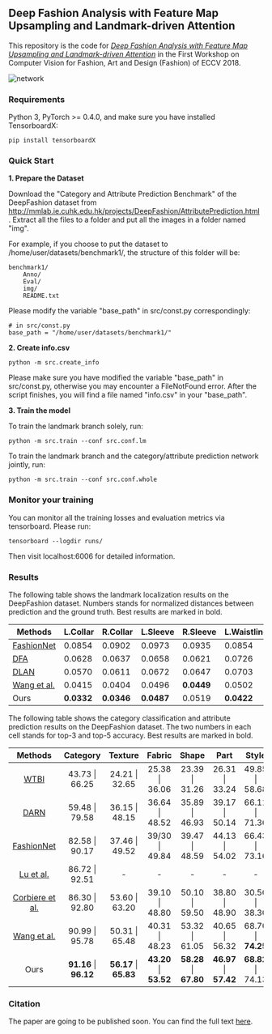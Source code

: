 ## Deep Fashion Analysis with Feature Map Upsampling and Landmark-driven Attention

This repository is the code for [*Deep Fashion Analysis with Feature Map Upsampling and Landmark-driven Attention*](https://drive.google.com/file/d/1Dyj0JIziIrTRWMWDfPOapksnJM5iPzEi/view) in the First Workshop on Computer Vision for Fashion, Art and Design (Fashion) of ECCV 2018.

![network](https://github.com/fdjingyuan/Deep-Fashion-Analysis-ECCV2018/blob/master/images/network.png)

### Requirements

Python 3, PyTorch >= 0.4.0, and make sure you have installed TensorboardX:

```
pip install tensorboardX
```

### Quick Start

__1\. Prepare the Dataset__

Download the "Category and Attribute Prediction Benchmark" of the DeepFashion dataset from http://mmlab.ie.cuhk.edu.hk/projects/DeepFashion/AttributePrediction.html . Extract all the files to a folder and put all the images in a folder named "img".

For example, if you choose to put the dataset to /home/user/datasets/benchmark1/, the structure of this folder will be:

```
benchmark1/
    Anno/
    Eval/
    img/
    README.txt
```

Please modify the variable "base_path" in src/const.py correspondingly:

```
# in src/const.py
base_path = "/home/user/datasets/benchmark1/"
```


__2\. Create info.csv__

```
python -m src.create_info
```

Please make sure you have modified the variable "base_path" in src/const.py, otherwise you may encounter a FileNotFound error. After the script finishes, you will find a file named "info.csv" in your "base_path".

__3. Train the model__

To train the landmark branch solely, run:

```
python -m src.train --conf src.conf.lm
```


To train the landmark branch and the category/attribute prediction network jointly, run:

```
python -m src.train --conf src.conf.whole
```


### Monitor your training

You can monitor all the training losses and evaluation metrics via tensorboard. Please run:

```
tensorboard --logdir runs/
```

Then visit localhost:6006 for detailed information.

### Results

The following table shows the landmark localization results on the DeepFashion dataset. Numbers stands for normalized distances between prediction and the ground truth. Best results are marked in bold.

| Methods     | L.Collar   | R.Collar   | L.Sleeve | R.Sleeve | L.Waistline | R.Waistline | L.Hem      | R.Hem      | Avg.   |
|-------------|------------|------------|----------|----------|-------------|-------------|------------|------------|--------|
| [FashionNet](https://www.cv-foundation.org/openaccess/content_cvpr_2016/papers/Liu_DeepFashion_Powering_Robust_CVPR_2016_paper.pdf)  | 0.0854     | 0.0902     | 0.0973   | 0.0935   | 0.0854      | 0.0845      | 0.0812     | 0.0823     | 0.0872 |
| [DFA](https://arxiv.org/pdf/1608.03049)         | 0.0628     | 0.0637     | 0.0658   | 0.0621   | 0.0726      | 0.0702      | 0.0658     | 0.0663     | 0.0660 |
| [DLAN](https://arxiv.org/pdf/1708.02044)        | 0.0570     | 0.0611     | 0.0672   | 0.0647   | 0.0703      | 0.0694      | 0.0624     | 0.0627     | 0.0643 |
| [Wang et al.](http://web.cs.ucla.edu/~yuanluxu/publications/fashion_grammar_cvpr18.pdf) | 0.0415     | 0.0404     | 0.0496   | **0.0449**   | 0.0502      | 0.0523      | **0.0537** | **0.0551** | 0.0484 |
| Ours        | **0.0332** | **0.0346** | **0.0487**   | 0.0519   | **0.0422**      | **0.0429**  | 0.0620     | 0.0639     | **0.0474** |

The following table shows the category classification and attribute prediction results on the DeepFashion dataset. The two numbers in each cell stands for top-3 and top-5 accuracy. Best results are marked in bold.

| Methods         | Category               | Texture                | Fabric         | Shape                  | Part                    | Style              | All                |
|:---------------:|:----------------------:|:----------------------:|:--------------:|:----------------------:|:-----------------------:|:------------------:|:------------------:|
| [WTBI](https://pdfs.semanticscholar.org/b185/f0a39384ceb3c4923196aeed6d68830a069f.pdf)            |  43.73 \| 66.25        | 24.21 \| 32.65         | 25.38 \| 36.06 | 23.39 \| 31.26         | 26.31 \| 33.24          | 49.85 \| 58.68     | 27.46 \| 35.37     |
| [DARN](https://www.cv-foundation.org/openaccess/content_iccv_2015/papers/Huang_Cross-Domain_Image_Retrieval_ICCV_2015_paper.pdf)            | 59.48 \| 79.58         | 36.15 \| 48.15         | 36.64 \| 48.52 | 35.89 \| 46.93         | 39.17 \| 50.14          | 66.11 \| 71.36     | 42.35 \| 51.95     |
| [FashionNet](https://www.cv-foundation.org/openaccess/content_cvpr_2016/papers/Liu_DeepFashion_Powering_Robust_CVPR_2016_paper.pdf)      | 82.58 \| 90.17         | 37.46 \| 49.52         | 39/30 \| 49.84 | 39.47 \| 48.59         | 44.13 \| 54.02          | 66.43 \| 73.16     | 45.52 \| 54.61     |
| [Lu et al.](http://openaccess.thecvf.com/content_cvpr_2017/papers/Lu_Fully-Adaptive_Feature_Sharing_CVPR_2017_paper.pdf)       | 86.72 \| 92.51         |        -              |     -         |     -                  |     -                   |     -              |     -              |
| [Corbiere et al.](https://arxiv.org/pdf/1709.09426) | 86.30 \| 92.80         | 53.60 \| 63.20         | 39.10 \| 48.80 | 50.10 \| 59.50         | 38.80 \| 48.90          | 30.50 \| 38.30     | 23.10 \| 30.40     |
| [Wang et al.](http://web.cs.ucla.edu/~yuanluxu/publications/fashion_grammar_cvpr18.pdf)       | 90.99 \| 95.78         | 50.31 \| 65.48         | 40.31 \| 48.23 | 53.32 \| 61.05         | 40.65 \| 56.32          | 68.70 \| **74.25** | 51.53 \| 60.95     |
| Ours          | **91.16** \| **96.12** | **56.17** \| **65.83** | **43.20** \| **53.52** | **58.28** \| **67.80** | **46.97** \| **57.42**  | **68.82** \| 74.13 | **54.69** \| **63.74** |

### Citation

The paper are going to be published soon. You can find the full text [here](https://drive.google.com/file/d/1Dyj0JIziIrTRWMWDfPOapksnJM5iPzEi/view).